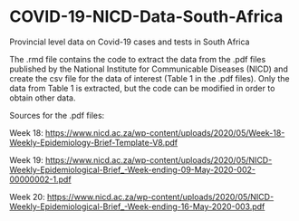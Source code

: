 # COVID-19-NICD-Data-South-Africa
Provincial level data on Covid-19 cases and tests in South Africa

The .rmd file contains the code to extract the data from the .pdf files published by the National Institute for Communicable Diseases (NICD) and create the csv file for the data of interest (Table 1 in the .pdf files). Only the data from Table 1 is extracted, but the code can be modified in order to obtain other data.

Sources for the .pdf files:

Week 18:
https://www.nicd.ac.za/wp-content/uploads/2020/05/Week-18-Weekly-Epidemiology-Brief-Template-V8.pdf

Week 19: 
https://www.nicd.ac.za/wp-content/uploads/2020/05/NICD-Weekly-Epidemiological-Brief_-Week-ending-09-May-2020-002-00000002-1.pdf

Week 20:
https://www.nicd.ac.za/wp-content/uploads/2020/05/NICD-Weekly-Epidemiological-Brief_-Week-ending-16-May-2020-003.pdf
